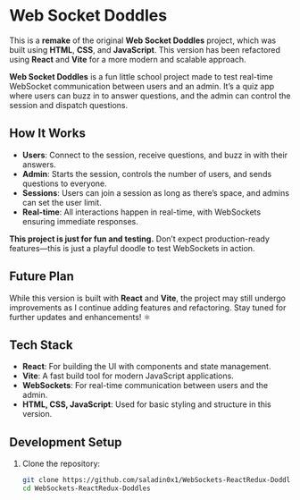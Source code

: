 # Web Socket Doddles

This is a **remake** of the original **Web Socket Doddles** project, which was built using **HTML**, **CSS**, and **JavaScript**. This version has been refactored using **React** and **Vite** for a more modern and scalable approach.

**Web Socket Doddles** is a fun little school project made to test real-time WebSocket communication between users and an admin. It’s a quiz app where users can buzz in to answer questions, and the admin can control the session and dispatch questions.

## How It Works

- **Users**: Connect to the session, receive questions, and buzz in with their answers.
- **Admin**: Starts the session, controls the number of users, and sends questions to everyone.
- **Sessions**: Users can join a session as long as there’s space, and admins can set the user limit.
- **Real-time**: All interactions happen in real-time, with WebSockets ensuring immediate responses.

**This project is just for fun and testing.** Don’t expect production-ready features—this is just a playful doodle to test WebSockets in action.

## Future Plan

While this version is built with **React** and **Vite**, the project may still undergo improvements as I continue adding features and refactoring. Stay tuned for further updates and enhancements! ⚛️

## Tech Stack

- **React**: For building the UI with components and state management.
- **Vite**: A fast build tool for modern JavaScript applications.
- **WebSockets**: For real-time communication between users and the admin.
- **HTML, CSS, JavaScript**: Used for basic styling and structure in this version.

## Development Setup

1. Clone the repository:
   ```bash
   git clone https://github.com/saladin0x1/WebSockets-ReactRedux-Doddles.git
   cd WebSockets-ReactRedux-Doddles
